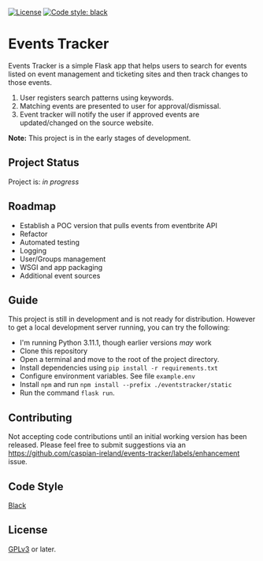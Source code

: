 [![License](https://img.shields.io/badge/License-GPLv3-blue)](#license)
[![Code style: black](https://img.shields.io/badge/code%20style-black-000000.svg)](https://github.com/psf/black)


# Events Tracker

Events Tracker is a simple Flask app that helps users to search for events listed on event management and ticketing sites and then track changes to those events.

1. User registers search patterns using keywords.
2. Matching events are presented to user for approval/dismissal.
3. Event tracker will notify the user if approved events are updated/changed on the source website.

**Note:** This project is in the early stages of development.

## Project Status
Project is: _in progress_

## Roadmap

 * Establish a POC version that pulls events from eventbrite API
 * Refactor
 * Automated testing
 * Logging
 * User/Groups management
 * WSGI and app packaging
 * Additional event sources


## Guide

This project is still in development and is not ready for distribution. However to get a local development server running, you can try the following:

* I'm running Python 3.11.1, though earlier versions _may_ work
* Clone this repository
* Open a terminal and move to the root of the project directory.
* Install dependencies using `pip install -r requirements.txt`
* Configure environment variables. See file `example.env`
* Install `npm` and run `npm install --prefix ./eventstracker/static`
* Run the command `flask run`.

## Contributing

Not accepting code contributions until an initial working version has been released.
Please feel free to submit suggestions via an
https://github.com/caspian-ireland/events-tracker/labels/enhancement issue.


## Code Style

[Black](https://github.com/psf/black)

## License

[GPLv3](https://www.gnu.org/licenses/gpl-3.0.en.html) or later.
